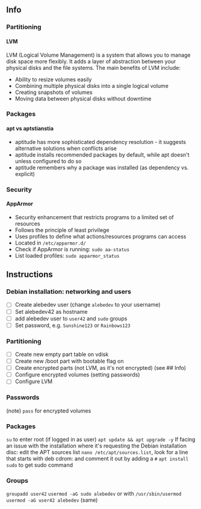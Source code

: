 ## Info
### Partitioning
#### LVM
LVM (Logical Volume Management) is a system that allows you to manage disk space more flexibly. It adds a layer of abstraction between your physical disks and the file systems. The main benefits of LVM include:
- Ability to resize volumes easily
- Combining multiple physical disks into a single logical volume
- Creating snapshots of volumes
- Moving data between physical disks without downtime

### Packages
#### apt vs aptstianstia
- aptitude has more sophisticated dependency resolution - it suggests alternative solutions when conflicts arise
- aptitude installs recommended packages by default, while apt doesn't unless configured to do so
- aptitude remembers why a package was installed (as dependency vs. explicit)

### Security
#### AppArmor
- Security enhancement that restricts programs to a limited set of resources
- Follows the principle of least privilege
- Uses profiles to define what actions/resources programs can access
- Located in `/etc/apparmor.d/`
- Check if AppArmor is running: `sudo aa-status`
- List loaded profiles: `sudo apparmor_status`

## Instructions
### Debian installation: networking and users
- [ ] Create alebedev user (change `alebedev` to your username)
- [ ] Set alebedev42 as hostname
- [ ] add alebedev user to `user42` and `sudo` groups
- [ ] Set password, e.g. `Sunshine123` or `Rainbows123`

### Partitioning
- [ ] Create new empty part table on vdisk
- [ ] Create new /boot part with bootable flag on
- [ ] Create encrypted parts (not LVM, as it's not encrypted) (see ## Info)
- [ ] Configure encrypted volumes (setting passwords)
- [ ] Configure LVM

### Passwords
(note) `pass` for encrypted volumes 

### Packages
`su` to enter root (if logged in as user)
`apt update && apt upgrade -y` 
If facing an issue with the installation where it's requesting the Debian installation disc:
edit the APT sources list `nano /etc/apt/sources.list`, look for a line that starts with deb cdrom: and comment it out by adding a `#` 
`apt install sudo` to get sudo command


### Groups
`groupadd user42`
`usermod -aG sudo alebedev` or with `/usr/sbin/usermod`
`usermod -aG user42 alebedev` (same)


